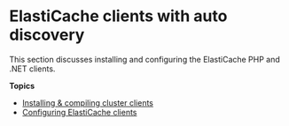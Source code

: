 # ElastiCache clients with auto discovery<a name="Clients"></a>

This section discusses installing and configuring the ElastiCache PHP and \.NET clients\.

**Topics**
+ [Installing & compiling cluster clients](Appendix.InstallingClients.md)
+ [Configuring ElastiCache clients](ClientConfig.md)